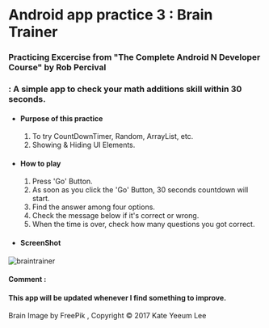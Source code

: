 # Android app practice 3 : Brain Trainer
### Practicing Excercise from "The Complete Android N Developer Course" by Rob Percival
###  :  A simple app to check your math additions skill within 30 seconds.

* #### Purpose of this practice
     1. To try CountDownTimer, Random, ArrayList, etc.
     2. Showing & Hiding UI Elements.
     
* #### How to play 
     1. Press 'Go' Button.
     2. As soon as you click the 'Go' Button, 30 seconds countdown will start.
     3. Find the answer among four options.
     4. Check the message below if it's correct or wrong.
     5. When the time is over, check how many questions you got correct.

* #### ScreenShot 
![braintrainer](https://user-images.githubusercontent.com/20132973/29597349-e7abd1d6-8776-11e7-8263-abfd6a02bdaa.png)

#### Comment : 
#### This app will be updated whenever I find something to improve.

 Brain Image by FreePik , Copyright © 2017 Kate Yeeum Lee
